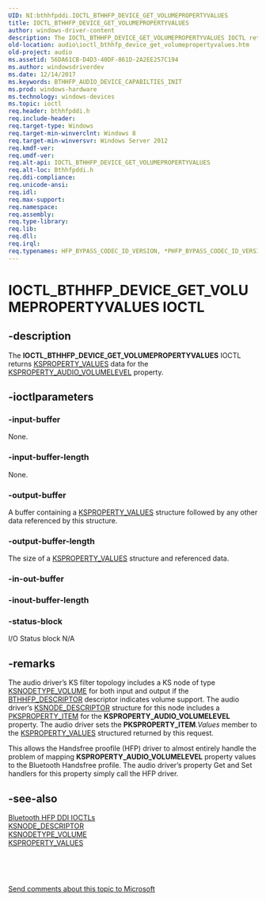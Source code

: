 ```yaml
---
UID: NI:bthhfpddi.IOCTL_BTHHFP_DEVICE_GET_VOLUMEPROPERTYVALUES
title: IOCTL_BTHHFP_DEVICE_GET_VOLUMEPROPERTYVALUES
author: windows-driver-content
description: The IOCTL_BTHHFP_DEVICE_GET_VOLUMEPROPERTYVALUES IOCTL returns KSPROPERTY_VALUES data for the KSPROPERTY_AUDIO_VOLUMELEVEL property.
old-location: audio\ioctl_bthhfp_device_get_volumepropertyvalues.htm
old-project: audio
ms.assetid: 56DA61CB-D4D3-40DF-861D-2A2EE257C194
ms.author: windowsdriverdev
ms.date: 12/14/2017
ms.keywords: BTHHFP_AUDIO_DEVICE_CAPABILTIES_INIT
ms.prod: windows-hardware
ms.technology: windows-devices
ms.topic: ioctl
req.header: bthhfpddi.h
req.include-header: 
req.target-type: Windows
req.target-min-winverclnt: Windows 8
req.target-min-winversvr: Windows Server 2012
req.kmdf-ver: 
req.umdf-ver: 
req.alt-api: IOCTL_BTHHFP_DEVICE_GET_VOLUMEPROPERTYVALUES
req.alt-loc: Bthhfpddi.h
req.ddi-compliance: 
req.unicode-ansi: 
req.idl: 
req.max-support: 
req.namespace: 
req.assembly: 
req.type-library: 
req.lib: 
req.dll: 
req.irql: 
req.typenames: HFP_BYPASS_CODEC_ID_VERSION, *PHFP_BYPASS_CODEC_ID_VERSION
---
```


# IOCTL_BTHHFP_DEVICE_GET_VOLUMEPROPERTYVALUES IOCTL



## -description
The <b>IOCTL_BTHHFP_DEVICE_GET_VOLUMEPROPERTYVALUES</b> 
   IOCTL returns <a href="http://msdn.microsoft.com/en-us/library/windows/hardware/ff565966(v=vs.85).aspx">KSPROPERTY_VALUES</a> data for the <a href="https://msdn.microsoft.com/library/windows/hardware/ff537309">KSPROPERTY_AUDIO_VOLUMELEVEL</a> property.



## -ioctlparameters

### -input-buffer
None.


### -input-buffer-length
None.


### -output-buffer
A buffer containing a <a href="http://msdn.microsoft.com/en-us/library/windows/hardware/ff565966(v=vs.85).aspx">KSPROPERTY_VALUES</a> structure followed by any other data referenced by this structure.


### -output-buffer-length
The size of a <a href="http://msdn.microsoft.com/en-us/library/windows/hardware/ff565966(v=vs.85).aspx">KSPROPERTY_VALUES</a> structure and referenced data.


### -in-out-buffer

<text></text>

### -inout-buffer-length

<text></text>

### -status-block
I/O Status block
N/A


## -remarks
The audio driver’s KS filter topology includes a KS node of type <a href="https://msdn.microsoft.com/library/windows/hardware/ff537208">KSNODETYPE_VOLUME</a> for both input and output if the <a href="..\bthhfpddi\ns-bthhfpddi-_bthhfp_descriptor.md">BTHHFP_DESCRIPTOR</a> descriptor indicates volume support. The audio driver’s <a href="http://msdn.microsoft.com/en-us/library/windows/hardware/ff563473(v=vs.85).aspx">KSNODE_DESCRIPTOR</a> structure for this node includes a <a href="http://msdn.microsoft.com/en-us/library/windows/hardware/ff565176(v=vs.85).aspx">PKSPROPERTY_ITEM</a> for the <b>KSPROPERTY_AUDIO_VOLUMELEVEL</b> property. The audio driver sets the <b>PKSPROPERTY_ITEM</b>.<i>Values</i> member to the <a href="http://msdn.microsoft.com/en-us/library/windows/hardware/ff565966(v=vs.85).aspx">KSPROPERTY_VALUES</a> structured returned by this request.

This allows the Handsfree proofile (HFP) driver to almost entirely handle the problem of mapping <b>KSPROPERTY_AUDIO_VOLUMELEVEL</b> property values to the Bluetooth Handsfree profile. The audio driver’s property Get and Set handlers for this property simply call the HFP driver.


## -see-also
<dl>
<dt>
<a href="https://msdn.microsoft.com/library/windows/hardware/dn302027">Bluetooth HFP DDI IOCTLs</a>
</dt>
<dt><a href="http://msdn.microsoft.com/en-us/library/windows/hardware/ff563473(v=vs.85).aspx">KSNODE_DESCRIPTOR</a></dt>
<dt>
<a href="https://msdn.microsoft.com/library/windows/hardware/ff537208">KSNODETYPE_VOLUME</a>
</dt>
<dt><a href="http://msdn.microsoft.com/en-us/library/windows/hardware/ff565966(v=vs.85).aspx">KSPROPERTY_VALUES</a></dt>
</dl>
 

 

<a href="mailto:wsddocfb@microsoft.com?subject=Documentation%20feedback [audio\audio]:%20IOCTL_BTHHFP_DEVICE_GET_VOLUMEPROPERTYVALUES control code%20 RELEASE:%20(12/14/2017)&amp;body=%0A%0APRIVACY STATEMENT%0A%0AWe use your feedback to improve the documentation. We don't use your email address for any other purpose, and we'll remove your email address from our system after the issue that you're reporting is fixed. While we're working to fix this issue, we might send you an email message to ask for more info. Later, we might also send you an email message to let you know that we've addressed your feedback.%0A%0AFor more info about Microsoft's privacy policy, see http://privacy.microsoft.com/en-us/default.aspx." title="Send comments about this topic to Microsoft">Send comments about this topic to Microsoft</a>


